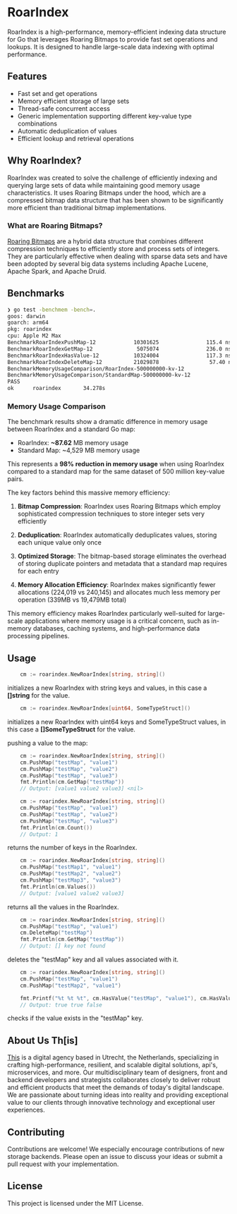 # RoarIndex

RoarIndex is a high-performance, memory-efficient indexing data structure for Go that leverages Roaring Bitmaps to provide fast set operations and lookups. It is designed to handle large-scale data indexing with optimal performance.

## Features

- Fast set and get operations
- Memory efficient storage of large sets
- Thread-safe concurrent access
- Generic implementation supporting different key-value type combinations
- Automatic deduplication of values
- Efficient lookup and retrieval operations

## Why RoarIndex?

RoarIndex was created to solve the challenge of efficiently indexing and querying large sets of data while maintaining good memory usage characteristics. It uses Roaring Bitmaps under the hood, which are a compressed bitmap data structure that has been shown to be significantly more efficient than traditional bitmap implementations.

### What are Roaring Bitmaps?

[Roaring Bitmaps](https://roaringbitmap.org/) are a hybrid data structure that combines different compression techniques to efficiently store and process sets of integers. They are particularly effective when dealing with sparse data sets and have been adopted by several big data systems including Apache Lucene, Apache Spark, and Apache Druid.


## Benchmarks
```bash
❯ go test -benchmem -bench=.
goos: darwin
goarch: arm64
pkg: roarindex
cpu: Apple M2 Max
BenchmarkRoarIndexPushMap-12            10301625               115.4 ns/op            13 B/op          1 allocs/op
BenchmarkRoarIndexGetMap-12              5075074               236.0 ns/op           205 B/op          3 allocs/op
BenchmarkRoarIndexHasValue-12           10324004               117.3 ns/op            13 B/op          1 allocs/op
BenchmarkRoarIndexDeleteMap-12          21029878                57.40 ns/op           13 B/op          1 allocs/op
BenchmarkMemoryUsageComparison/RoarIndex-500000000-kv-12                       1        22166860000 ns/op               87.62 MB-RoarIndex      339899048 B/op    224019 allocs/op
BenchmarkMemoryUsageComparison/StandardMap-500000000-kv-12                     1        1442234500 ns/op              4529 MB-StdMap    19479252520 B/op          240145 allocs/op
PASS
ok      roarindex       34.278s
```


### Memory Usage Comparison

The benchmark results show a dramatic difference in memory usage between RoarIndex and a standard Go map:

- RoarIndex: **~87.62** MB memory usage
- Standard Map: ~4,529 MB memory usage

This represents a **98% reduction in memory usage** when using RoarIndex compared to a standard map for the same dataset of 500 million key-value pairs.

The key factors behind this massive memory efficiency:

1. **Bitmap Compression**: RoarIndex uses Roaring Bitmaps which employ sophisticated compression techniques to store integer sets very efficiently

2. **Deduplication**: RoarIndex automatically deduplicates values, storing each unique value only once

3. **Optimized Storage**: The bitmap-based storage eliminates the overhead of storing duplicate pointers and metadata that a standard map requires for each entry

4. **Memory Allocation Efficiency**: RoarIndex makes significantly fewer allocations (224,019 vs 240,145) and allocates much less memory per operation (339MB vs 19,479MB total)

This memory efficiency makes RoarIndex particularly well-suited for large-scale applications where memory usage is a critical concern, such as in-memory databases, caching systems, and high-performance data processing pipelines.

## Usage

```go
	cm := roarindex.NewRoarIndex[string, string]()
```
initializes a new RoarIndex with string keys and values, in this case a **[]string** for the value.

```go
	cm := roarindex.NewRoarIndex[uint64, SomeTypeStruct]()
```
initializes a new RoarIndex with uint64 keys and SomeTypeStruct values, in this case a **[]SomeTypeStruct** for the value. 

pushing a value to the map:

```go
	cm := roarindex.NewRoarIndex[string, string]()
	cm.PushMap("testMap", "value1")
	cm.PushMap("testMap", "value2")
	cm.PushMap("testMap", "value3")
	fmt.Println(cm.GetMap("testMap"))
	// Output: [value1 value2 value3] <nil>
```

```go
	cm := roarindex.NewRoarIndex[string, string]()
	cm.PushMap("testMap", "value1")
	cm.PushMap("testMap", "value2")
	cm.PushMap("testMap", "value3")
	fmt.Println(cm.Count())
	// Output: 1
```
returns the number of keys in the RoarIndex.

```go
	cm := roarindex.NewRoarIndex[string, string]()
	cm.PushMap("testMap1", "value1")
	cm.PushMap("testMap2", "value2")
	cm.PushMap("testMap3", "value3")
	fmt.Println(cm.Values())
	// Output: [value1 value2 value3]
```
returns all the values in the RoarIndex.

```go
	cm := roarindex.NewRoarIndex[string, string]()
	cm.PushMap("testMap", "value1")
	cm.DeleteMap("testMap")
	fmt.Println(cm.GetMap("testMap"))
	// Output: [] key not found
```
deletes the "testMap" key and all values associated with it.

```go
	cm := roarindex.NewRoarIndex[string, string]()
	cm.PushMap("testMap", "value1")
	cm.PushMap("testMap2", "value1")

	fmt.Printf("%t %t %t", cm.HasValue("testMap", "value1"), cm.HasValue("testMap2", "value1"), cm.HasValue("testMap", "value2"))
	// Output: true true false
```
checks if the value exists in the "testMap" key.

## About Us Th[is]

[This](https://this.nl) is a digital agency based in Utrecht, the Netherlands, specializing in crafting high-performance, resilient, and scalable digital solutions, api's, microservices, and more. Our multidisciplinary team of designers, front and backend developers and strategists collaborates closely to deliver robust and efficient products that meet the demands of today's digital landscape. We are passionate about turning ideas into reality and providing exceptional value to our clients through innovative technology and exceptional user experiences.

## Contributing

Contributions are welcome! We especially encourage contributions of new storage backends. Please open an issue to discuss your ideas or submit a pull request with your implementation.

## License

This project is licensed under the MIT License.
